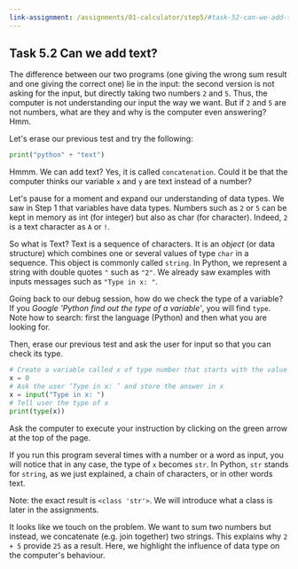 ```yaml
---
link-assignment: /assignments/01-calculator/step5/#task-52-can-we-add-text
---
```


## Task 5.2 Can we add text?

The difference between our two programs (one giving the wrong sum result and one giving the correct one) lie in the input: the second version is not asking for the input, but directly taking two numbers `2` and `5`. Thus, the computer is not understanding our input the way we want. But if `2` and `5` are not numbers, what are they and why is the computer even answering? Hmm.

Let's erase our previous test and try the following:

```python
print("python" + "text")
```

Hmmm. We can add text? Yes, it is called `concatenation`. Could it be that the computer thinks our variable `x` and `y` are text instead of a number?

Let's pause for a moment and expand our understanding of data types. We saw in Step 1 that variables have data types. Numbers such as `2` or `5` can be kept in memory as int (for integer) but also as char (for character). Indeed, `2` is a text character as `A` or `!`.

So what is Text? Text is a sequence of characters. It is an _object_ (or data structure) which combines one or several values of type `char` in a sequence. This object is commonly called `string`. In Python, we represent a string with double quotes `"` such as `"2"`. We already saw examples with inputs messages such as `"Type in x: "`.

Going back to our debug session, how do we check the type of a variable? If you _Google_ _'Python find out the type of a variable'_, you will find `type`. Note how to search: first the language (Python) and then what you are looking for.

Then, erase our previous test and ask the user for input so that you can check its type.

```python
# Create a variable called x of type number that starts with the value 0
x = 0
# Ask the user ‘Type in x: ’ and store the answer in x
x = input("Type in x: ")
# Tell user the type of x
print(type(x))
```

Ask the computer to execute your instruction by clicking on the green arrow at the top of the page.

If you run this program several times with a number or a word as input, you will notice that in any case, the type of `x` becomes `str`.
In Python, `str` stands for `string`, as we just explained, a chain of characters, or in other words text.

Note: the exact result is `<class 'str'>`. We will introduce what a class is later in the assignments.

It looks like we touch on the problem. We want to sum two numbers but instead, we concatenate (e.g. join together) two strings. This explains why `2 + 5` provide `25` as a result. Here, we highlight the influence of data type on the computer's behaviour.